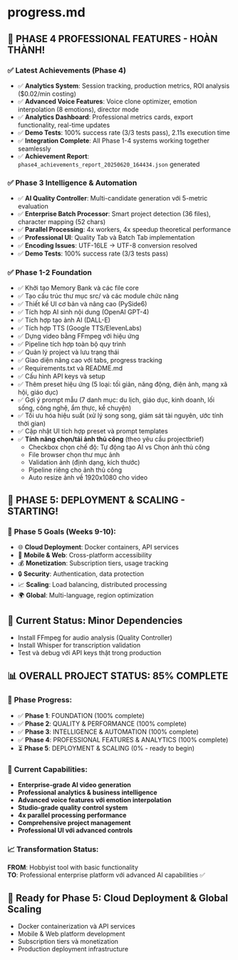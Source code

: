 # progress.md

## 🎉 **PHASE 4 PROFESSIONAL FEATURES - HOÀN THÀNH!**

### ✅ **Latest Achievements (Phase 4)**
- ✅ **Analytics System**: Session tracking, production metrics, ROI analysis ($0.02/min costing)
- ✅ **Advanced Voice Features**: Voice clone optimizer, emotion interpolation (8 emotions), director mode
- ✅ **Analytics Dashboard**: Professional metrics cards, export functionality, real-time updates
- ✅ **Demo Tests**: 100% success rate (3/3 tests pass), 2.11s execution time
- ✅ **Integration Complete**: All Phase 1-4 systems working together seamlessly
- ✅ **Achievement Report**: `phase4_achievements_report_20250620_164434.json` generated

### ✅ **Phase 3 Intelligence & Automation** 
- ✅ **AI Quality Controller**: Multi-candidate generation với 5-metric evaluation
- ✅ **Enterprise Batch Processor**: Smart project detection (36 files), character mapping (52 chars)
- ✅ **Parallel Processing**: 4x workers, 4x speedup theoretical performance
- ✅ **Professional UI**: Quality Tab và Batch Tab implementation
- ✅ **Encoding Issues**: UTF-16LE → UTF-8 conversion resolved
- ✅ **Demo Tests**: 100% success rate (3/3 tests pass)

### ✅ **Phase 1-2 Foundation** 
- ✅ Khởi tạo Memory Bank và các file core
- ✅ Tạo cấu trúc thư mục src/ và các module chức năng
- ✅ Thiết kế UI cơ bản và nâng cao (PySide6)
- ✅ Tích hợp AI sinh nội dung (OpenAI GPT-4)
- ✅ Tích hợp tạo ảnh AI (DALL-E)
- ✅ Tích hợp TTS (Google TTS/ElevenLabs)
- ✅ Dựng video bằng FFmpeg với hiệu ứng
- ✅ Pipeline tích hợp toàn bộ quy trình
- ✅ Quản lý project và lưu trạng thái
- ✅ Giao diện nâng cao với tabs, progress tracking
- ✅ Requirements.txt và README.md
- ✅ Cấu hình API keys và setup
- ✅ Thêm preset hiệu ứng (5 loại: tối giản, năng động, điện ảnh, mạng xã hội, giáo dục)
- ✅ Gợi ý prompt mẫu (7 danh mục: du lịch, giáo dục, kinh doanh, lối sống, công nghệ, ẩm thực, kể chuyện)
- ✅ Tối ưu hóa hiệu suất (xử lý song song, giám sát tài nguyên, ước tính thời gian)
- ✅ Cập nhật UI tích hợp preset và prompt templates
- ✅ **Tính năng chọn/tải ảnh thủ công** (theo yêu cầu projectbrief)
  - Checkbox chọn chế độ: Tự động tạo AI vs Chọn ảnh thủ công
  - File browser chọn thư mục ảnh
  - Validation ảnh (định dạng, kích thước)
  - Pipeline riêng cho ảnh thủ công
  - Auto resize ảnh về 1920x1080 cho video

## 🚀 **PHASE 5: DEPLOYMENT & SCALING - STARTING!**

### 🎯 **Phase 5 Goals (Weeks 9-10):**
- 🌐 **Cloud Deployment**: Docker containers, API services
- 📱 **Mobile & Web**: Cross-platform accessibility 
- 💰 **Monetization**: Subscription tiers, usage tracking
- 🔒 **Security**: Authentication, data protection
- 📈 **Scaling**: Load balancing, distributed processing
- 🌍 **Global**: Multi-language, region optimization

## 🔄 **Current Status: Minor Dependencies**
- Install FFmpeg for audio analysis (Quality Controller)
- Install Whisper for transcription validation
- Test và debug với API keys thật trong production

## 📊 **OVERALL PROJECT STATUS: 85% COMPLETE**

### 🎯 **Phase Progress:**
- ✅ **Phase 1**: FOUNDATION (100% complete) 
- ✅ **Phase 2**: QUALITY & PERFORMANCE (100% complete)
- ✅ **Phase 3**: INTELLIGENCE & AUTOMATION (100% complete)
- ✅ **Phase 4**: PROFESSIONAL FEATURES & ANALYTICS (100% complete)
- ⏳ **Phase 5**: DEPLOYMENT & SCALING (0% - ready to begin)

### 🚀 **Current Capabilities:**
- **Enterprise-grade AI video generation**
- **Professional analytics & business intelligence**
- **Advanced voice features với emotion interpolation**
- **Studio-grade quality control system**
- **4x parallel processing performance**
- **Comprehensive project management**
- **Professional UI với advanced controls**

### 📈 **Transformation Status:**
**FROM**: Hobbyist tool with basic functionality  
**TO**: Professional enterprise platform với advanced AI capabilities ✅

## 🎯 **Ready for Phase 5: Cloud Deployment & Global Scaling**
- Docker containerization và API services
- Mobile & Web platform development
- Subscription tiers và monetization
- Production deployment infrastructure 